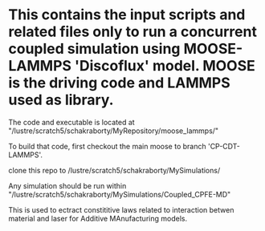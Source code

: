 # This contains the input scripts and related files only to run a concurrent coupled simulation using MOOSE-LAMMPS 'Discoflux' model. MOOSE is the driving code and LAMMPS used as library.

The code and executable is located at "/lustre/scratch5/schakraborty/MyRepository/moose_lammps/"

To build that code, first checkout the main moose to branch 'CP-CDT-LAMMPS'.

clone this repo to /lustre/scratch5/schakraborty/MySimulations/

Any simulation should be run within "/lustre/scratch5/schakraborty/MySimulations/Coupled_CPFE-MD"


This is used to ectract constititive laws related to interaction betwen material and laser for Additive MAnufacturing models.



